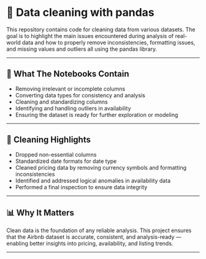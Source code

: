 
# 🧹 Data cleaning with pandas

This repository contains code for cleaning data from various datasets. The goal is to highlight the main issues encountered during analysis of real-world data and how to properly remove inconsistencies, formatting issues, and missing values and outliers all using the pandas library.

---

## 🧾 What The Notebooks Contain 

- Removing irrelevant or incomplete columns  
- Converting data types for consistency and analysis  
- Cleaning and standardizing columns
- Identifying and handling outliers in availability  
- Ensuring the dataset is ready for further exploration or modeling  

---

## 🧼 Cleaning Highlights

- Dropped non-essential columns 
- Standardized date formats for date type   
- Cleaned pricing data by removing currency symbols and formatting inconsistencies  
- Identified and addressed logical anomalies in availability data  
- Performed a final inspection to ensure data integrity  

---

## 📊 Why It Matters

Clean data is the foundation of any reliable analysis. This project ensures that the Airbnb dataset is accurate, consistent, and analysis-ready — enabling better insights into pricing, availability, and listing trends.

---
